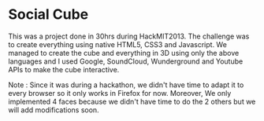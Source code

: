Social Cube
============

This was a project done in 30hrs during HackMIT2013. The challenge was to create everything using native HTML5, CSS3 and Javascript. We managed to create the cube and everything in 3D using only the above languages and I used Google, SoundCloud, Wunderground and Youtube APIs to make the cube interactive.

Note : Since it was during a hackathon, we didn't have time to adapt it to every browser so it only works in Firefox for now. Moreover, We only implemented 4 faces because we didn't have time to do the 2 others but we will add modifications soon.
